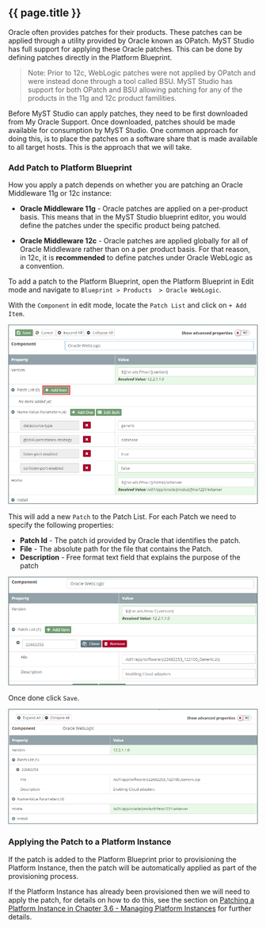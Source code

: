 ## {{ page.title }}

Oracle often provides patches for their products. These patches can be applied through a utility provided by Oracle known as OPatch. MyST Studio has full support for applying these Oracle patches. This can be done by defining patches directly in the Platform Blueprint.

> Note: Prior to 12c, WebLogic patches were not applied by OPatch and were instead done through a tool called BSU. MyST Studio has support for both OPatch and BSU allowing patching for any of the products in the 11g and 12c product familities.

Before MyST Studio can apply patches, they need to be first downloaded from My Oracle Support. Once downloaded, patches should be made available for consumption by MyST Studio. One common approach for doing this, is to place the patches on a software share that is made available to all target hosts. This is the approach that we will take.

### Add Patch to Platform Blueprint
How you apply a patch depends on whether you are patching an Oracle Middleware 11g or 12c instance:

* **Oracle Middleware 11g** - Oracle patches are applied on a per-product basis. This means that in the MyST Studio blueprint editor, you would define the patches under the specific product being patched. 

* **Oracle Middleware 12c** - Oracle patches are applied globally for all of Oracle Middleware rather than on a per product basis. For that reason, in 12c, it is **recommended** to define patches under Oracle WebLogic as a convention.

To add a patch to the Platform Blueprint, open the Platform Blueprint in Edit mode and navigate to `Blueprint > Products  > Oracle WebLogic`.

With the `Component` in edit mode, locate the `Patch List` and click on `+ Add Item`. 

![](img/patchAddItem.png)

This will add a new `Patch` to the Patch List. For each Patch we need to specify the following properties:

* **Patch Id** - The patch id provided by Oracle that identifies the patch.
* **File** - The absolute path for the file that contains the Patch.
* **Description** - Free format text field that explains the purpose of the patch

![](img/patchAddPatch.png)

Once done click `Save`.

![](img/patchSavedPatch.png)

### Applying the Patch to a Platform Instance
If the patch is added to the Platform Blueprint prior to provisioning the Platform Instance, then the patch will be automatically applied as part of the provisioning process. 

If the Platform Instance has already been provisioned then we will need to apply the patch, for details on how to do this, see the section on [Patching a Platform Instance
 in Chapter 3.6 - Managing Platform Instances](../../part3/3.6.managingPlatformInstances/3.6.0.managingPlatformInstances.md) for further details.







